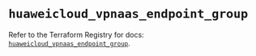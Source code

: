 # `huaweicloud_vpnaas_endpoint_group`

Refer to the Terraform Registry for docs: [`huaweicloud_vpnaas_endpoint_group`](https://registry.terraform.io/providers/huaweicloud/huaweicloud/1.71.1/docs/resources/vpnaas_endpoint_group).
